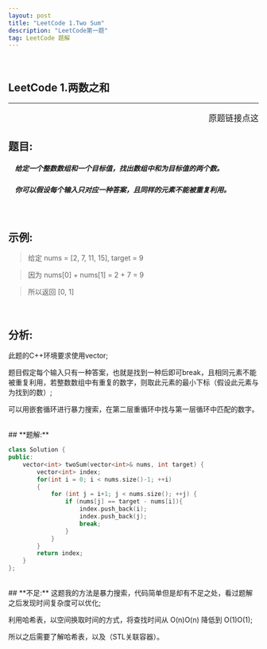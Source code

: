 ```yaml
---
layout: post
title: "LeetCode 1.Two Sum"
description: "LeetCode第一题"
tag: LeetCode 题解
---
```


<br>

 **LeetCode 1.两数之和**
---
---
<p style="text-align:right;font-size:120%">
<a herf="https://leetcode-cn.com/problems/two-sum/description/">
原题链接点这
</a>
</p>

## **题目:**

##### &nbsp;&nbsp;&nbsp; 给定一个整数数组和一个目标值，找出数组中和为目标值的两个数。

##### &nbsp;&nbsp;&nbsp; 你可以假设每个输入只对应一种答案，且同样的元素不能被重复利用。

<br />

## **示例:**
>给定 nums = [2, 7, 11, 15], target = 9

>因为 nums[0] + nums[1] = 2 + 7 = 9

>所以返回 [0, 1]

<br />

## **分析:**

此题的C++环境要求使用vector;

题目假定每个输入只有一种答案，也就是找到一种后即可break，且相同元素不能被重复利用，若整数数组中有重复的数字，则取此元素的最小下标（假设此元素与为找到的数）;

可以用嵌套循环进行暴力搜索，在第二层重循环中找与第一层循环中匹配的数字。

<br />
## **题解:**

```C++
class Solution {
public:
    vector<int> twoSum(vector<int>& nums, int target) {
        vector<int> index;
        for(int i = 0; i < nums.size()-1; ++i)
        {
            for (int j = i+1; j < nums.size(); ++j) {
                if (nums[j] == target - nums[i]){
                	index.push_back(i);
                	index.push_back(j);
                	break;
                }
            }
        }
        return index;
    }
};
```
<br />
## **不足:**
  这题我的方法是暴力搜索，代码简单但是却有不足之处，看过题解之后发现时间复杂度可以优化;

  利用哈希表，以空间换取时间的方式，将查找时间从 O(n)O(n) 降低到 O(1)O(1);

  所以之后需要了解哈希表，以及<map>（STL关联容器）。


